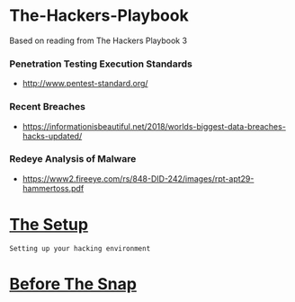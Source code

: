 # The-Hackers-Playbook
Based on reading from The Hackers Playbook 3

### Penetration Testing Execution Standards
* http://www.pentest-standard.org/

### Recent Breaches
* https://informationisbeautiful.net/2018/worlds-biggest-data-breaches-hacks-updated/

### Redeye Analysis of Malware
* https://www2.fireeye.com/rs/848-DID-242/images/rpt-apt29-hammertoss.pdf

# [The Setup](https://github.com/IAmBlackHacker/The-Hackers-Playbook/blob/master/setup.md)
```
Setting up your hacking environment
```
# [Before The Snap](https://github.com/IAmBlackHacker/The-Hackers-Playbook/blob/master/beforeTheSnap.md)
```

```
